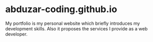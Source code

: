 # abduzar-coding.github.io
My portfolio is my personal website which briefly introduces my development skills. Also it proposes the services I provide as a web developer.
